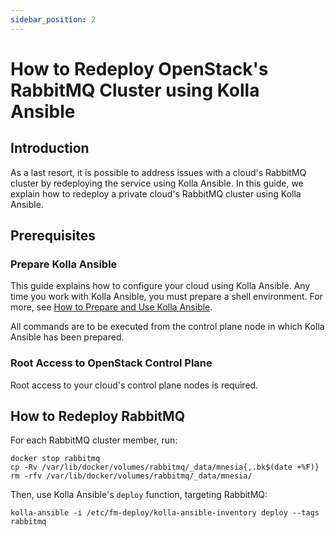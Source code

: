 ```yaml
---
sidebar_position: 2
---
```

# How to Redeploy OpenStack's RabbitMQ Cluster using Kolla Ansible

## Introduction

As a last resort, it is possible to address issues with a cloud's
RabbitMQ cluster by redeploying the service using Kolla Ansible. In this
guide, we explain how to redeploy a private cloud's RabbitMQ cluster
using Kolla Ansible.

## Prerequisites

### Prepare Kolla Ansible

This guide explains how to configure your cloud using Kolla Ansible. Any
time you work with Kolla Ansible, you must prepare a shell environment.
For more, see [How to Prepare and Use Kolla
Ansible](./).

All commands are to be executed from the control plane node in which
Kolla Ansible has been prepared.

### Root Access to OpenStack Control Plane

Root access to your cloud's control plane nodes is required.

## How to Redeploy RabbitMQ

For each RabbitMQ cluster member, run:

    docker stop rabbitmq
    cp -Rv /var/lib/docker/volumes/rabbitmq/_data/mnesia{,.bk$(date +%F)}
    rm -rfv /var/lib/docker/volumes/rabbitmq/_data/mnesia/

Then, use Kolla Ansible's `deploy` function, targeting RabbitMQ:

    kolla-ansible -i /etc/fm-deploy/kolla-ansible-inventory deploy --tags rabbitmq
